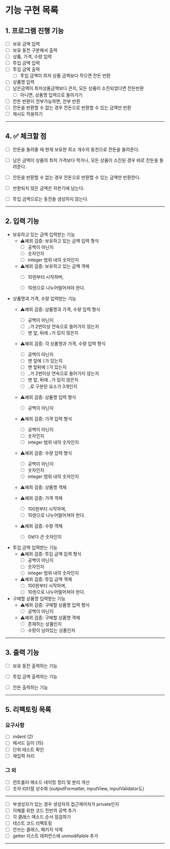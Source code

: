 # 기능 구현 목록

## 1. 프로그램 진행 기능

- [ ] 보유 금액 입력
- [ ] 보유 동전 구분해서 출력
- [ ] 상품, 가격, 수량 입력
- [ ] 투입 금액 입력
- [ ] 투입 금액 출력
  - [ ] 투입 금액이 최저 상품 금액보다 작으면 잔돈 반환
- [ ] 상품명 입력
- [ ] 남은금액이 최저상품금액보다 큰지, 모든 상품이 소진되었다면 잔돈반환
  - [ ] 아니면, 상품명 입력으로 돌아가기
- [ ] 잔돈 반환이 전부가능하면, 전부 반환
- [ ] 잔돈을 반환할 수 없는 경우 잔돈으로 반환할 수 있는 금액만 반환
- [ ] 재시도 적용하기
---


## 4. ✅ 체크할 점

- [ ] 잔돈을 돌려줄 때 현재 보유한 최소 개수의 동전으로 잔돈을 돌려준다.
- [ ] 남은 금액이 상품의 최저 가격보다 적거나, 모든 상품이 소진된 경우 바로 잔돈을 돌려준다.
- [ ] 잔돈을 반환할 수 없는 경우 잔돈으로 반환할 수 있는 금액만 반환한다.
- [ ] 반환되지 않은 금액은 자판기에 남는다.
- [ ] 투입 금액으로는 동전을 생성하지 않는다.


---


## 2. 입력 기능

- 보유하고 있는 금액 입력받는 기능
  - ⚠️예외 검증: 보유하고 있는 금액 입력 형식
    - [ ] 공백이 아닌지
    - [ ] 숫자인지
    - [ ] integer 범위 내의 숫자인지

  - ⚠️예외 검증: 보유하고 있는 금액 객체
    - [ ] 10원부터 시작하며, 
    - [ ] 10원으로 나누어떨어져야 한다.


- 상품명과 가격, 수량 입력받는 기능
  - ⚠️예외 검증: 상품명과 가격, 수량 입력 형식
    - [ ] 공백이 아닌지
    - [ ] `;`가 2번이상 연속으로 들어가지 않는지
    - [ ] 맨 앞, 뒤에 `;`가 있지 않은지
  
  - ⚠️예외 검증: 각 상품명과 가격, 수량 입력 형식
    - [ ] 공백이 아닌지
    - [ ] 맨 앞에 `[`가 있는지
    - [ ] 맨 앞뒤에 `]`가 있는지
    - [ ] `,`가 2번이상 연속으로 들어가지 않는지
    - [ ] 맨 앞, 뒤에 `,`가 있지 않은지
    - [ ] `,`로 구분된 요소가 3개인지

  - ⚠️예외 검증: 상품명 입력 형식
    - [ ] 공백이 아닌지
  - ⚠️예외 검증: 가격 입력 형식
    - [ ] 공백이 아닌지
    - [ ] 숫자인지
    - [ ] integer 범위 내의 숫자인지
  - ⚠️예외 검증: 수량 입력 형식
    - [ ] 공백이 아닌지
    - [ ] 숫자인지
    - [ ] integer 범위 내의 숫자인지
  - ⚠️예외 검증: 상품명 객체
  
  - ⚠️예외 검증: 가격 객체
    - [ ] 100원부터 시작하며, 
    - [ ] 10원으로 나누어떨어져야 한다.

  - ⚠️예외 검증: 수량 객체
    - [ ] 0보다 큰 숫자인지


- 투입 금액 입력받는 기능
  - ⚠️예외 검증: 투입 금액 입력 형식
    - [ ] 공백이 아닌지
    - [ ] 숫자인지
    - [ ] integer 범위 내의 숫자인지

  - ⚠️예외 검증: 투입 금액 객체  
    - [ ] 100원부터 시작하며,
    - [ ] 10원으로 나누어떨어져야 한다.

- 구매할 상품명 입력받는 기능
  - ⚠️예외 검증: 구매할 상품명 입력 형식
    - [ ] 공백이 아닌지

  - ⚠️예외 검증: 구매할 상품명 객체
    - [ ] 존재하는 상품인지
    - [ ] 수량이 남아있는 상품인지
 
---

## 3. 출력 기능

- [ ] 보유 동전 출력하는 기능
- [ ] 투입 금액 출력하는 기능
- [ ] 잔돈 출력하는 기능


---


## 5. 리팩토링 목록
### 요구사항
- [ ] indent (2)
- [ ] 메서드 길이 (15)
- [ ] 단위 테스트 확인
- [ ] 재입력 처리 
### 그 외
- [ ] 컨트롤러 메소드 네이밍 정리 및 분리 개선
- [ ] 숫자 리터럴 상수화 (outputFormatter, inputView, inputValidator도)
---
- [ ] 부생성자가 있는 경우 생성자의 접근제어자가 private인지
- [ ] 이해를 위한 코드 전반의 공백 추가
- [ ] 각 클래스 메소드 순서 점검하기
- [ ] 테스트 코드 리팩토링
- [ ] 안쓰는 클래스, 패키지 삭제
- [ ] getter 리스트 레퍼런스에 unmodifaible 추가
---- 